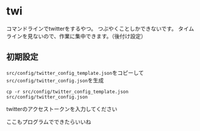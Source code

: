 # twi
コマンドラインでtwitterをするやつ。
つぶやくことしかできないです。
タイムラインを見ないので、作業に集中できます。（後付け設定）

## 初期設定
`src/config/twitter_config_template.json`をコピーして
`src/config/twitter_config.json`を生成

```
cp -r src/config/twitter_config_template.json src/config/twitter_config.json
```

twitterのアクセストークンを入力してください

ここもプログラムでできたらいいね
